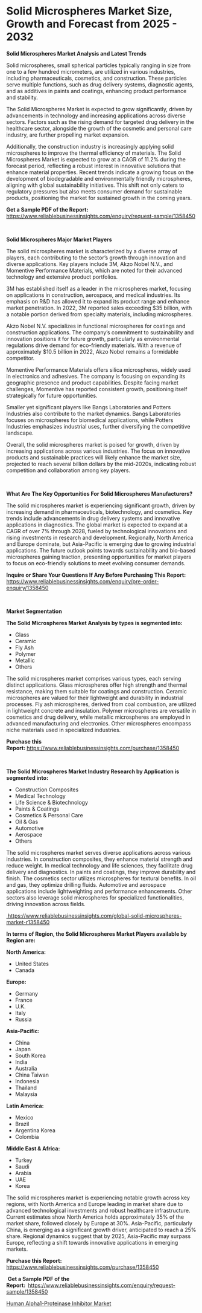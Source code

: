 <p><h1>Solid Microspheres Market Size, Growth and Forecast from 2025 - 2032</h1></p><p><strong>Solid Microspheres Market Analysis and Latest Trends</strong></p>
<p><p>Solid microspheres, small spherical particles typically ranging in size from one to a few hundred micrometers, are utilized in various industries, including pharmaceuticals, cosmetics, and construction. These particles serve multiple functions, such as drug delivery systems, diagnostic agents, and as additives in paints and coatings, enhancing product performance and stability.</p><p>The Solid Microspheres Market is expected to grow significantly, driven by advancements in technology and increasing applications across diverse sectors. Factors such as the rising demand for targeted drug delivery in the healthcare sector, alongside the growth of the cosmetic and personal care industry, are further propelling market expansion. </p><p>Additionally, the construction industry is increasingly applying solid microspheres to improve the thermal efficiency of materials. The Solid Microspheres Market is expected to grow at a CAGR of 11.2% during the forecast period, reflecting a robust interest in innovative solutions that enhance material properties. Recent trends indicate a growing focus on the development of biodegradable and environmentally friendly microspheres, aligning with global sustainability initiatives. This shift not only caters to regulatory pressures but also meets consumer demand for sustainable products, positioning the market for sustained growth in the coming years.</p></p>
<p><strong>Get a Sample PDF of the Report:&nbsp;</strong> <a href="https://www.reliablebusinessinsights.com/enquiry/request-sample/1358450?utm_campaign=2279&utm_medium=2&utm_source=Github&utm_content=ia&utm_term=22032025&utm_id=solid-microspheres">https://www.reliablebusinessinsights.com/enquiry/request-sample/1358450</a></p>
<p>&nbsp;</p>
<p><strong>Solid Microspheres Major Market Players</strong></p>
<p><p>The solid microspheres market is characterized by a diverse array of players, each contributing to the sector’s growth through innovation and diverse applications. Key players include 3M, Akzo Nobel N.V., and Momentive Performance Materials, which are noted for their advanced technology and extensive product portfolios.</p><p>3M has established itself as a leader in the microspheres market, focusing on applications in construction, aerospace, and medical industries. Its emphasis on R&D has allowed it to expand its product range and enhance market penetration. In 2022, 3M reported sales exceeding $35 billion, with a notable portion derived from specialty materials, including microspheres.</p><p>Akzo Nobel N.V. specializes in functional microspheres for coatings and construction applications. The company’s commitment to sustainability and innovation positions it for future growth, particularly as environmental regulations drive demand for eco-friendly materials. With a revenue of approximately $10.5 billion in 2022, Akzo Nobel remains a formidable competitor.</p><p>Momentive Performance Materials offers silica microspheres, widely used in electronics and adhesives. The company is focusing on expanding its geographic presence and product capabilities. Despite facing market challenges, Momentive has reported consistent growth, positioning itself strategically for future opportunities.</p><p>Smaller yet significant players like Bangs Laboratories and Potters Industries also contribute to the market dynamics. Bangs Laboratories focuses on microspheres for biomedical applications, while Potters Industries emphasizes industrial uses, further diversifying the competitive landscape.</p><p>Overall, the solid microspheres market is poised for growth, driven by increasing applications across various industries. The focus on innovative products and sustainable practices will likely enhance the market size, projected to reach several billion dollars by the mid-2020s, indicating robust competition and collaboration among key players.</p></p>
<p>&nbsp;</p>
<p><strong>What Are The Key Opportunities For Solid Microspheres Manufacturers?</strong></p>
<p><p>The solid microspheres market is experiencing significant growth, driven by increasing demand in pharmaceuticals, biotechnology, and cosmetics. Key trends include advancements in drug delivery systems and innovative applications in diagnostics. The global market is expected to expand at a CAGR of over 7% through 2028, fueled by technological innovations and rising investments in research and development. Regionally, North America and Europe dominate, but Asia-Pacific is emerging due to growing industrial applications. The future outlook points towards sustainability and bio-based microspheres gaining traction, presenting opportunities for market players to focus on eco-friendly solutions to meet evolving consumer demands.</p></p>
<p><strong>Inquire or Share Your Questions If Any Before Purchasing This Report:</strong> <a href="https://www.reliablebusinessinsights.com/enquiry/pre-order-enquiry/1358450?utm_campaign=2279&utm_medium=2&utm_source=Github&utm_content=ia&utm_term=22032025&utm_id=solid-microspheres">https://www.reliablebusinessinsights.com/enquiry/pre-order-enquiry/1358450</a></p>
<p>&nbsp;</p>
<p><strong>Market Segmentation</strong></p>
<p><strong>The Solid Microspheres Market Analysis by types is segmented into:</strong></p>
<p><ul><li>Glass</li><li>Ceramic</li><li>Fly Ash</li><li>Polymer</li><li>Metallic</li><li>Others</li></ul></p>
<p><p>The solid microspheres market comprises various types, each serving distinct applications. Glass microspheres offer high strength and thermal resistance, making them suitable for coatings and construction. Ceramic microspheres are valued for their lightweight and durability in industrial processes. Fly ash microspheres, derived from coal combustion, are utilized in lightweight concrete and insulation. Polymer microspheres are versatile in cosmetics and drug delivery, while metallic microspheres are employed in advanced manufacturing and electronics. Other microspheres encompass niche materials used in specialized industries.</p></p>
<p><strong>Purchase this Report:&nbsp;</strong><a href="https://www.reliablebusinessinsights.com/purchase/1358450?utm_campaign=2279&utm_medium=2&utm_source=Github&utm_content=ia&utm_term=22032025&utm_id=solid-microspheres">https://www.reliablebusinessinsights.com/purchase/1358450</a></p>
<p>&nbsp;</p>
<p><strong>The Solid Microspheres Market Industry Research by Application is segmented into:</strong></p>
<p><ul><li>Construction Composites</li><li>Medical Technology</li><li>Life Science & Biotechnology</li><li>Paints & Coatings</li><li>Cosmetics & Personal Care</li><li>Oil & Gas</li><li>Automotive</li><li>Aerospace</li><li>Others</li></ul></p>
<p><p>The solid microspheres market serves diverse applications across various industries. In construction composites, they enhance material strength and reduce weight. In medical technology and life sciences, they facilitate drug delivery and diagnostics. In paints and coatings, they improve durability and finish. The cosmetics sector utilizes microspheres for textural benefits. In oil and gas, they optimize drilling fluids. Automotive and aerospace applications include lightweighting and performance enhancements. Other sectors also leverage solid microspheres for specialized functionalities, driving innovation across fields.</p></p>
<p><a href="https://www.reliablebusinessinsights.com/global-solid-microspheres-market-r1358450?utm_campaign=2279&utm_medium=2&utm_source=Github&utm_content=ia&utm_term=22032025&utm_id=solid-microspheres">&nbsp;https://www.reliablebusinessinsights.com/global-solid-microspheres-market-r1358450</a></p>
<p><strong>In terms of Region, the Solid Microspheres Market Players available by Region are:</strong></p>
<p>
    <p> <strong> North America: </strong>
        <ul>
            <li>United States</li>
            <li>Canada</li>
        </ul>
        </p> 
    <p> <strong> Europe: </strong>
        <ul>
            <li>Germany</li>
            <li>France</li>
            <li>U.K.</li>
            <li>Italy</li>
            <li>Russia</li>
        </ul>
        </p> 
    <p> <strong> Asia-Pacific: </strong>
        <ul>
            <li>China</li>
            <li>Japan</li>
            <li>South Korea</li>
            <li>India</li>
            <li>Australia</li>
            <li>China Taiwan</li>
            <li>Indonesia</li>
            <li>Thailand</li>
            <li>Malaysia</li>
        </ul>
        </p> 
    <p> <strong> Latin America: </strong>
        <ul>
            <li>Mexico</li>
            <li>Brazil</li>
            <li>Argentina Korea</li>
            <li>Colombia</li>
        </ul>
        </p> 
    <p> <strong> Middle East & Africa: </strong>
        <ul>
            <li>Turkey</li>
            <li>Saudi</li>
            <li>Arabia</li>
            <li>UAE</li>
            <li>Korea</li>
        </ul>
    </p>
    </p>
<p><p>The solid microspheres market is experiencing notable growth across key regions, with North America and Europe leading in market share due to advanced technological investments and robust healthcare infrastructure. Current estimates show North America holds approximately 35% of the market share, followed closely by Europe at 30%. Asia-Pacific, particularly China, is emerging as a significant growth driver, anticipated to reach a 25% share. Regional dynamics suggest that by 2025, Asia-Pacific may surpass Europe, reflecting a shift towards innovative applications in emerging markets.</p></p>
<p><strong>Purchase this Report: </strong><a href="https://www.reliablebusinessinsights.com/purchase/1358450?utm_campaign=2279&utm_medium=2&utm_source=Github&utm_content=ia&utm_term=22032025&utm_id=solid-microspheres">https://www.reliablebusinessinsights.com/purchase/1358450</a></p>
<p>&nbsp;<strong>Get a Sample PDF of the Report:&nbsp;&nbsp;</strong><a href="https://www.reliablebusinessinsights.com/enquiry/request-sample/1358450?utm_campaign=2279&utm_medium=2&utm_source=Github&utm_content=ia&utm_term=22032025&utm_id=solid-microspheres">https://www.reliablebusinessinsights.com/enquiry/request-sample/1358450</a></p>
<p><strong></strong></p>
<p><p><a href="https://github.com/FosterFahey91/Market-Research-Report-List-1/blob/main/human-alpha1-proteinase-inhibitor-market.md?utm_campaign=2279&utm_medium=2&utm_source=Github&utm_content=ia&utm_term=22032025&utm_id=solid-microspheres">Human Alpha1-Proteinase Inhibitor Market</a></p></p>